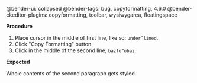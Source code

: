 @bender-ui: collapsed
@bender-tags: bug, copyformatting, 4.6.0
@bender-ckeditor-plugins: copyformatting, toolbar, wysiwygarea, floatingspace

**Procedure**

1. Place cursor in the middle of first line, like so: `under^lined`.
2. Click "Copy Formatting" button.
3. Click in the middle of the second line, `bazfo^obaz`.

**Expected**

Whole contents of the second paragraph gets styled.

